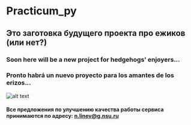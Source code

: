 # Practicum_py
## Это заготовка будущего проекта про **ежиков** (или нет?)
### Soon here will be a new project for hedgehogs' enjoyers...
### Pronto habrá un nuevo proyecto para los amantes de los erizos...
![alt text](https://i.pinimg.com/originals/ed/3f/3d/ed3f3d7dc829143975a5e6d4d2d4bf0d.jpg)

#### Все предложения по улучшению качества работы сервиса принимаются по адресу: n.linev@g.nsu.ru


